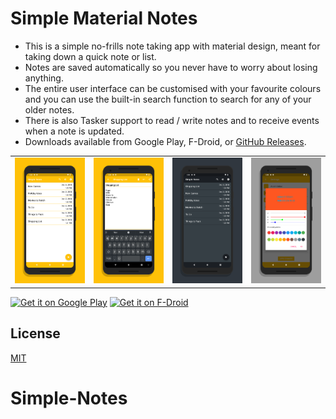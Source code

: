 # Simple Material Notes

- This is a simple no-frills note taking app with material design, meant for taking down a quick note or list. 
- Notes are saved automatically so you never have to worry about losing anything. 
- The entire user interface can be customised with your favourite colours and you can use the built-in search function to search for any of your older notes.
- There is also Tasker support to read / write notes and to receive events when a note is updated.
- Downloads available from Google Play, F-Droid, or [GitHub Releases](https://github.com/RafhaanShah/Simple-Notes/releases/latest).

<table>
  <tr>
    <td><img src='https://github.com/RafhaanShah/Simple-Notes/blob/master/fastlane/metadata/android/en-US/images/phoneScreenshots/1.png'></td>
    <td><img src='https://github.com/RafhaanShah/Simple-Notes/blob/master/fastlane/metadata/android/en-US/images/phoneScreenshots/2.png'></td>
    <td><img src='https://github.com/RafhaanShah/Simple-Notes/blob/master/fastlane/metadata/android/en-US/images/phoneScreenshots/3.png'></td>
    <td><img src='https://github.com/RafhaanShah/Simple-Notes/blob/master/fastlane/metadata/android/en-US/images/phoneScreenshots/4.png'></td>
  </tr>
</table>

<a href='https://play.google.com/store/apps/details?id=com.rafapps.simplenotes'><img width=200 alt='Get it on Google Play' src='https://play.google.com/intl/en_us/badges/images/generic/en_badge_web_generic.png'/></a>
<a href='https://f-droid.org/packages/com.rafapps.simplenotes/'><img width=200 alt='Get it on F-Droid' src='https://fdroid.gitlab.io/artwork/badge/get-it-on.png'/></a>

## License
[MIT](https://choosealicense.com/licenses/mit/)
# Simple-Notes
